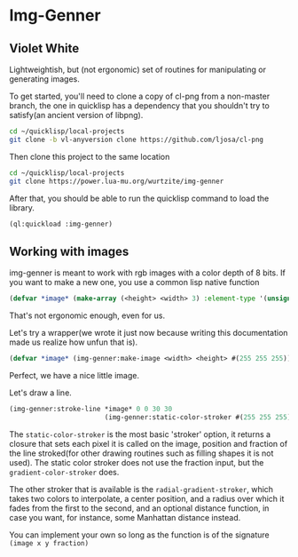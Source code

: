 # Img-Genner

## Violet White

Lightweightish, but (not ergonomic) set of routines for manipulating or
generating images.

To get started, you'll need to clone a copy of cl-png from a non-master branch,
the one in quicklisp has a dependency that you shouldn't try to satisfy(an
ancient version of libpng).

```bash
cd ~/quicklisp/local-projects
git clone -b vl-anyversion clone https://github.com/ljosa/cl-png
```

Then clone this project to the same location

```bash
cd ~/quicklisp/local-projects
git clone https://power.lua-mu.org/wurtzite/img-genner
```

After that, you should be able to run the quicklisp command to load the library.

```lisp
(ql:quickload :img-genner)
```

## Working with images

img-genner is meant to work with rgb images with a color depth of 8 bits. If you
want to make a new one, you use a common lisp native function

```lisp
(defvar *image* (make-array (<height> <width> 3) :element-type '(unsigned-byte 8)))
```

That's not ergonomic enough, even for us.

Let's try a wrapper(we wrote it just now because writing this documentation made
us realize how unfun that is).

```lisp
(defvar *image* (img-genner:make-image <width> <height> #(255 255 255)))
```

Perfect, we have a nice little image.

Let's draw a line.

```lisp
(img-genner:stroke-line *image* 0 0 30 30
                        (img-genner:static-color-stroker #(255 255 255)))
```

The `static-color-stroker` is the most basic 'stroker' option, it returns a
closure that sets each pixel it is called on the image, position and
fraction of the line stroked(for other drawing routines such as filling shapes
it is not used). The static color stroker does not use the fraction input, but
the `gradient-color-stroker` does.

The other stroker that is available is the `radial-gradient-stroker`, which
takes two colors to interpolate, a center position, and a radius over which it
fades from the first to the second, and an optional distance function, in case
you want, for instance, some Manhattan distance instead.

You can implement your own so long as the function is of the signature `(image x y fraction)`
